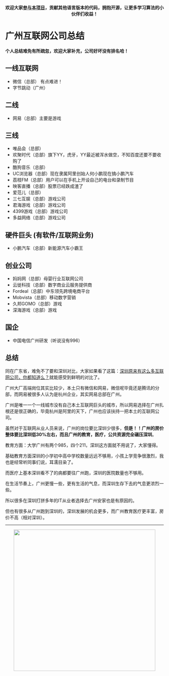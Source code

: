 <p align="center">
  <a href="https://mp.weixin.qq.com/s/RsdcQ9umo09R6cfnwXZlrQ"><img src="https://img.shields.io/badge/PDF下载-代码随想录-blueviolet" alt=""></a>
  <a href="https://mp.weixin.qq.com/s/b66DFkOp8OOxdZC_xLZxfw"><img src="https://img.shields.io/badge/刷题-微信群-green" alt=""></a>
  <a href="https://space.bilibili.com/525438321"><img src="https://img.shields.io/badge/B站-代码随想录-orange" alt=""></a>
  <a href="https://mp.weixin.qq.com/s/QVF6upVMSbgvZy8lHZS3CQ"><img src="https://img.shields.io/badge/知识星球-代码随想录-blue" alt=""></a>
</p>
<p align="center"><strong>欢迎大家<a href="https://mp.weixin.qq.com/s/tqCxrMEU-ajQumL1i8im9A">参与本项目</a>，贡献其他语言版本的代码，拥抱开源，让更多学习算法的小伙伴们收益！</strong></p>


# 广州互联网公司总结

**个人总结难免有所疏忽，欢迎大家补充，公司好坏没有排名哈！**

## 一线互联网

* 微信（总部） 有点难进！
* 字节跳动（广州）

## 二线
* 网易（总部）主要是游戏

## 三线

* 唯品会（总部）
* 欢聚时代（总部）旗下YY，虎牙，YY最近被浑水做空，不知百度还要不要收购了
* 酷狗音乐（总部）
* UC浏览器（总部）现在隶属阿里创始人何小鹏现在搞小鹏汽车
* 荔枝FM（总部）用户可以在手机上开设自己的电台和录制节目
* 映客直播（总部）股票已经跌成渣了
* 爱范儿（总部）
* 三七互娱（总部）游戏公司
* 君海游戏（总部）游戏公司
* 4399游戏（总部）游戏公司
* 多益网络（总部）游戏公司

## 硬件巨头 (有软件/互联网业务)
* 小鹏汽车（总部）新能源汽车小霸王

## 创业公司

* 妈妈网（总部）母婴行业互联网公司
* 云徙科技（总部）数字商业云服务提供商
* Fordeal（总部）中东领先跨境电商平台
* Mobvista（总部）移动数字营销
* 久邦GOMO（总部）游戏
* 深海游戏（总部）游戏

## 国企

* 中国电信广州研发（听说没有996）


## 总结

同在广东省，难免不了要和深圳对比，大家如果看了这篇：[深圳原来有这么多互联网公司，你都知道么？](https://programmercarl.com/前序/深圳互联网公司总结.html)就能感受到鲜明的对比了。

广州大厂高端岗位其实比较少，本土只有微信和网易，微信呢毕竟还是腾讯的分部，而网易被很多人认为是杭州企业，其实网易总部在广州。

广州是唯一一个一线城市没有自己本土互联网巨头的城市，所以网易选择在广州扎根还是很正确的，毕竟杭州是阿里的天下，广州也应该扶持一把本土的互联网公司。

虽然对于互联网从业人员来说，广州的岗位要比深圳少很多，**但是！！广州的房价整体要比深圳低30%左右，而且广州的教育，医疗，公共资源完全碾压深圳**。

教育方面：大学广州有两个985，四个211，深圳这方面就不用说了，大家懂得。

基础教育方面深圳的小学初中高中学校数量远远不够用，小孩上学竞争很激烈，我也是经常听同事们说，耳濡目染了。

而医疗上基本深圳看不了的病都要往广州跑，深圳的医院数量也不够用。

在生活节奏上，广州更慢一些，更有生活的气息，而深圳生存下去的气息更浓烈一些。

所以很多在深圳打拼多年的IT从业者选择去广州安家也是有原因的。

但也有很多从广州跑到深圳的，深圳发展的机会更多，而广州教育医疗更丰富，房价不高（相对深圳）。








-----------------------
<div align="center"><img src=https://code-thinking.cdn.bcebos.com/pics/01二维码.jpg width=450> </img></div>
